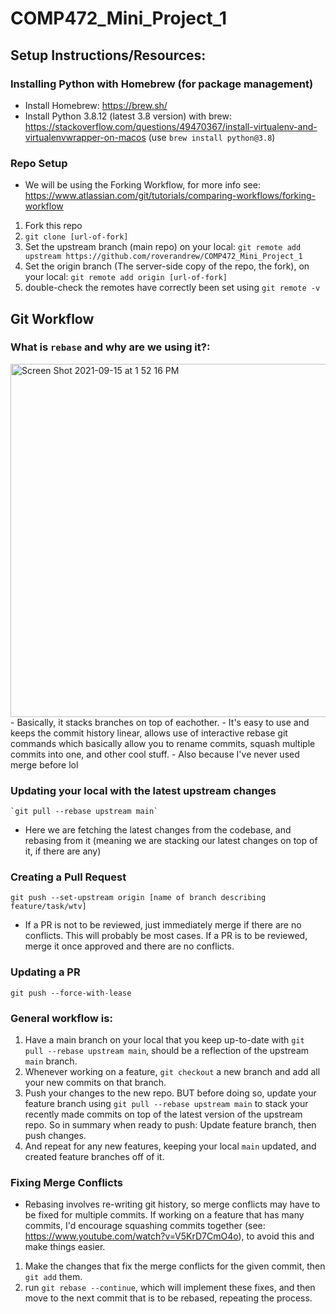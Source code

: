 # COMP472_Mini_Project_1

## Setup Instructions/Resources:
  ### Installing Python with Homebrew (for package management)
  * Install Homebrew: https://brew.sh/
  * Install Python 3.8.12 (latest 3.8 version) with brew: https://stackoverflow.com/questions/49470367/install-virtualenv-and-virtualenvwrapper-on-macos (use `brew install python@3.8`)

  ### Repo Setup
  * We will be using the Forking Workflow, for more info see: https://www.atlassian.com/git/tutorials/comparing-workflows/forking-workflow
  1) Fork this repo
  2) `git clone [url-of-fork]`
  3) Set the upstream branch (main repo) on your local: `git remote add upstream https://github.com/roverandrew/COMP472_Mini_Project_1`
  4) Set the origin branch (The server-side copy of the repo, the fork), on your local: `git remote add origin [url-of-fork]`
  5) double-check the remotes have correctly been set using `git remote -v`

## Git Workflow
  ### What is `rebase` and why are we using it?:
  <img width="565" alt="Screen Shot 2021-09-15 at 1 52 16 PM" src="https://user-images.githubusercontent.com/54918397/133484503-4d14cd90-9d01-46d8-bbef-f053d46d1ca3.png">
  - Basically, it stacks branches on top of eachother.
  - It's easy to use and keeps the commit history linear, allows use of interactive rebase git commands which basically allow you to rename commits, squash multiple commits into one, and other cool stuff.
  - Also because I've never used merge before lol

  ### Updating your local with the latest upstream changes
    `git pull --rebase upstream main`
   - Here we are fetching the latest changes from the codebase, and rebasing from it (meaning we are stacking our latest changes on top of it, if there are any)

  ### Creating a Pull Request
  `git push --set-upstream origin [name of branch describing feature/task/wtv]`
  * If a PR is not to be reviewed, just immediately merge if there are no conflicts. This will probably be most cases. If a PR is to be reviewed, merge it once approved and there are no conflicts.
  
  ### Updating a PR
  `git push --force-with-lease`
  
  ### General workflow is:
  1) Have a main branch on your local that you keep up-to-date with `git pull --rebase upstream main`, should be a reflection of the upstream `main` branch.
  2) Whenever working on a feature, `git checkout` a new branch and add all your new commits on that branch.
  3) Push your changes to the new repo. BUT before doing so, update your feature branch using `git pull --rebase upstream main` to stack your recently made commits on top of the latest version of the upstream repo. So in summary when ready to push: Update feature branch, then push changes.
  4) And repeat for any new features, keeping your local `main` updated, and created feature branches off of it.

  ### Fixing Merge Conflicts
  * Rebasing involves re-writing git history, so merge conflicts may have to be fixed for multiple commits. If working on a feature that has many commits, I'd encourage squashing commits together (see: https://www.youtube.com/watch?v=V5KrD7CmO4o), to avoid this and make things easier.
  1) Make the changes that fix the merge conflicts for the given commit, then `git add` them.
  2) run `git rebase --continue`, which will implement these fixes, and then move to the next commit that is to be rebased, repeating the process.
